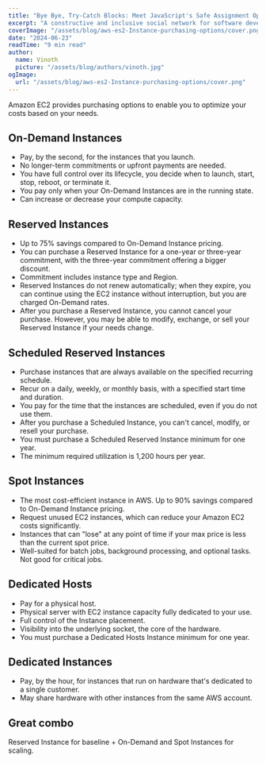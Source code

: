 ```yaml
---
title: "Bye Bye, Try-Catch Blocks: Meet JavaScript's Safe Assignment Operator Proposal"
excerpt: "A constructive and inclusive social network for software developers. With you every step of your journey."
coverImage: "/assets/blog/aws-es2-Instance-purchasing-options/cover.png"
date: "2024-06-23"
readTime: "9 min read"
author:
  name: Vinoth
  picture: "/assets/blog/authors/vinoth.jpg"
ogImage:
  url: "/assets/blog/aws-es2-Instance-purchasing-options/cover.png"
---
```


Amazon EC2 provides purchasing options to enable you to optimize your costs based on your needs.

## On-Demand Instances

- Pay, by the second, for the instances that you launch.
- No longer-term commitments or upfront payments are needed.
- You have full control over its lifecycle, you decide when to launch, start, stop, reboot, or terminate it.
- You pay only when your On-Demand Instances are in the running state.
- Can increase or decrease your compute capacity.

## Reserved Instances

- Up to 75% savings compared to On-Demand Instance pricing.
- You can purchase a Reserved Instance for a one-year or three-year commitment, with the three-year commitment offering a bigger discount.
- Commitment includes instance type and Region.
- Reserved Instances do not renew automatically; when they expire, you can continue using the EC2 instance without interruption, but you are charged On-Demand rates.
- After you purchase a Reserved Instance, you cannot cancel your purchase. However, you may be able to modify, exchange, or sell your Reserved Instance if your needs change.

## Scheduled Reserved Instances

- Purchase instances that are always available on the specified recurring schedule.
- Recur on a daily, weekly, or monthly basis, with a specified start time and duration.
- You pay for the time that the instances are scheduled, even if you do not use them.
- After you purchase a Scheduled Instance, you can't cancel, modify, or resell your purchase.
- You must purchase a Scheduled Reserved Instance minimum for one year.
- The minimum required utilization is 1,200 hours per year.

## Spot Instances

- The most cost-efficient instance in AWS. Up to 90% savings compared to On-Demand Instance pricing.
- Request unused EC2 instances, which can reduce your Amazon EC2 costs significantly.
- Instances that can "lose" at any point of time if your max price is less than the current spot price.
- Well-suited for batch jobs, background processing, and optional tasks. Not good for critical jobs.

## Dedicated Hosts

- Pay for a physical host.
- Physical server with EC2 instance capacity fully dedicated to your use.
- Full control of the Instance placement.
- Visibility into the underlying socket, the core of the hardware.
- You must purchase a Dedicated Hosts Instance minimum for one year.

## Dedicated Instances

- Pay, by the hour, for instances that run on hardware that's dedicated to a single customer.
- May share hardware with other instances from the same AWS account.

## Great combo

Reserved Instance for baseline + On-Demand and Spot Instances for scaling.